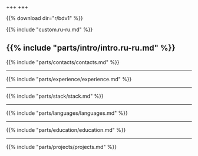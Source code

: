 +++
+++

{{% download dir="r/bdv1" %}}

{{% include "custom.ru-ru.md" %}}

{{% include "parts/intro/intro.ru-ru.md" %}}
---

{{% include "parts/contacts/contacts.md" %}}

---

{{% include "parts/experience/experience.md" %}}

---

{{% include "parts/stack/stack.md" %}}

---

{{% include "parts/languages/languages.md" %}}

---

{{% include "parts/education/education.md" %}}

---

{{% include "parts/projects/projects.md" %}}
